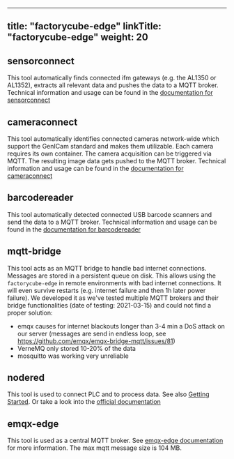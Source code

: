 
---
title: "factorycube-edge"
linkTitle: "factorycube-edge"
weight: 20
---

## sensorconnect

This tool automatically finds connected ifm gateways (e.g. the AL1350 or AL1352), extracts all relevant data and pushes the data to a MQTT broker. Technical information and usage can be found in the [documentation for sensorconnect](sensorconnect)

## cameraconnect

This tool automatically identifies connected cameras network-wide which support the GenICam standard and makes them utilizable. Each camera requires its own container. The camera acquisition can be triggered via MQTT. The resulting image data gets pushed to the MQTT broker. Technical information and usage can be found in the [documentation for cameraconnect](cameraconnect)

## barcodereader

This tool automatically detected connected USB barcode scanners and send the data to a MQTT broker. Technical information and usage can be found in the [documentation for barcodereader](barcodereader)

## mqtt-bridge

This tool acts as an MQTT bridge to handle bad internet connections. Messages are stored in a persistent queue on disk. This allows using the `factorycube-edge` in remote environments with bad internet connections. It will even survive restarts (e.g. internet failure and then 1h later power failure). We developed it as we've tested multiple MQTT brokers and their bridge functionalities (date of testing: 2021-03-15) and could not find a proper solution:

- emqx causes for internet blackouts longer than 3-4 min a DoS attack on our server (messages are send in endless loop, see https://github.com/emqx/emqx-bridge-mqtt/issues/81)
- VerneMQ only stored 10-20% of the data
- mosquitto was working very unreliable

## nodered

This tool is used to connect PLC and to process data. See also [Getting Started](/docs/getting-started/connecting-machines-creating-dashboards). Or take a look into the [official documentation](https://www.nodered.org/docs)

## emqx-edge

This tool is used as a central MQTT broker. See [emqx-edge documentation](https://docs.emqx.io/en/edge/latest/) for more information.
The max mqtt message size is 104 MB.